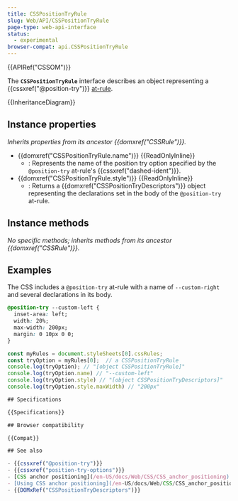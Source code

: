 ```yaml
---
title: CSSPositionTryRule
slug: Web/API/CSSPositionTryRule
page-type: web-api-interface
status:
  - experimental
browser-compat: api.CSSPositionTryRule
---
```


{{APIRef("CSSOM")}}

The **`CSSPositionTryRule`** interface describes an object representing a {{cssxref("@position-try")}} [at-rule](/en-US/docs/Web/CSS/At-rule).

{{InheritanceDiagram}}

## Instance properties

_Inherits properties from its ancestor {{domxref("CSSRule")}}._

- {{domxref("CSSPositionTryRule.name")}} {{ReadOnlyInline}}
  - : Represents the name of the position try option specified by the `@position-try` at-rule's {{cssxref("dashed-ident")}}.
- {{domxref("CSSPositionTryRule.style")}} {{ReadOnlyInline}}
  - : Returns a {{domxref("CSSPositionTryDescriptors")}} object representing the declarations set in the body of the `@position-try` at-rule.

## Instance methods

_No specific methods; inherits methods from its ancestor {{domxref("CSSRule")}}._

## Examples

The CSS includes a `@position-try` at-rule with a name of `--custom-right` and several declarations in its body.

```css
@position-try --custom-left {
  inset-area: left;
  width: 20%;
  max-width: 200px;
  margin: 0 10px 0 0;
}
```

```js
const myRules = document.styleSheets[0].cssRules;
const tryOption = myRules[0];  // a CSSPositionTryRule
console.log(tryOption); // "[object CSSPositionTryRule]"
console.log(tryOption.name) // "--custom-left"
console.log(tryOption.style) // "[object CSSPositionTryDescriptors]"
console.log(tryOption.style.maxWidth) // "200px"

## Specifications

{{Specifications}}

## Browser compatibility

{{Compat}}

## See also

- {{cssxref("@position-try")}}
- {{cssxref("position-try-options")}}
- [CSS anchor positioning](/en-US/docs/Web/CSS/CSS_anchor_positioning) module
- [Using CSS anchor positioning](/en-US/docs/Web/CSS/CSS_anchor_positioning/Using)
- {{DOMxRef("CSSPositionTryDescriptors")}}
```
